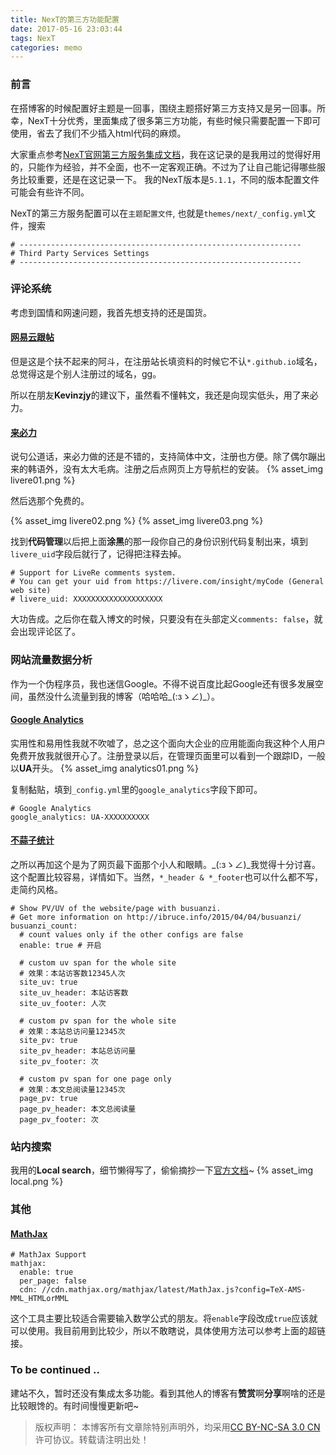 ```yaml
---
title: NexT的第三方功能配置
date: 2017-05-16 23:03:44
tags: NexT
categories: memo
---
```


### 前言
在搭博客的时候配置好主题是一回事，围绕主题搭好第三方支持又是另一回事。所幸，NexT十分优秀，里面集成了很多第三方功能，有些时候只需要配置一下即可使用，省去了我们不少插入html代码的麻烦。

<!-- more -->

大家重点参考[NexT官网第三方服务集成文档](http://theme-next.iissnan.com/third-party-services.html)，我在这记录的是我用过的觉得好用的，只能作为经验，并不全面，也不一定客观正确。不过为了让自己能记得哪些服务比较重要，还是在这记录一下。
我的NexT版本是`5.1.1`，不同的版本配置文件可能会有些许不同。

NexT的第三方服务配置可以在`主题配置文件`, 也就是`themes/next/_config.yml`文件，搜索
```
# ---------------------------------------------------------------
# Third Party Services Settings
# ---------------------------------------------------------------
```

### 评论系统

考虑到国情和网速问题，我首先想支持的还是国货。
#### [网易云跟帖](https://gentie.163.com/)
但是这是个扶不起来的阿斗，在注册站长填资料的时候它不认`*.github.io`域名，总觉得这是个别人注册过的域名，gg。

所以在朋友**Kevinzjy**的建议下，虽然看不懂韩文，我还是向现实低头，用了来必力。
#### [来必力](https://livere.com/)
说句公道话，来必力做的还是不错的，支持简体中文，注册也方便。除了偶尔蹦出来的韩语外，没有太大毛病。注册之后点网页上方导航栏的安装。
{% asset_img livere01.png %}

然后选那个免费的。

{% asset_img livere02.png %}
{% asset_img livere03.png %}

找到**代码管理**以后把上面**涂黑**的那一段你自己的身份识别代码复制出来，填到`livere_uid`字段后就行了，记得把注释去掉。

```
# Support for LiveRe comments system.
# You can get your uid from https://livere.com/insight/myCode (General web site)
# livere_uid: XXXXXXXXXXXXXXXXXXXX
```

大功告成。之后你在载入博文的时候，只要没有在头部定义`comments: false`，就会出现评论区了。

### 网站流量数据分析

作为一个伪程序员，我也迷信Google。不得不说百度比起Google还有很多发展空间，虽然没什么流量到我的博客（哈哈哈_(:зゝ∠)_）。

#### [Google Analytics](https://www.google.com/analytics/)
实用性和易用性我就不吹嘘了，总之这个面向大企业的应用能面向我这种个人用户免费开放我就很开心了。注册登录以后，在管理页面里可以看到一个跟踪ID，一般以**UA**开头。
{% asset_img analytics01.png %}

复制黏贴，填到`_config.yml`里的`google_analytics`字段下即可。
```
# Google Analytics
google_analytics: UA-XXXXXXXXXX
```

#### [不蒜子统计](http://ibruce.info/2015/04/04/busuanzi/)
之所以再加这个是为了网页最下面那个小人和眼睛。_(:зゝ∠)_我觉得十分讨喜。
这个配置比较容易，详情如下。当然，`*_header & *_footer`也可以什么都不写，走简约风格。
```
# Show PV/UV of the website/page with busuanzi.
# Get more information on http://ibruce.info/2015/04/04/busuanzi/
busuanzi_count:
  # count values only if the other configs are false
  enable: true # 开启

  # custom uv span for the whole site
  # 效果：本站访客数12345人次
  site_uv: true
  site_uv_header: 本站访客数
  site_uv_footer: 人次

  # custom pv span for the whole site
  # 效果：本站总访问量12345次
  site_pv: true
  site_pv_header: 本站总访问量
  site_pv_footer: 次

  # custom pv span for one page only
  # 效果：本文总阅读量12345次
  page_pv: true
  page_pv_header: 本文总阅读量
  page_pv_footer: 次
```

### 站内搜索
我用的**Local search**，细节懒得写了，偷偷摘抄一下[官方文档](http://theme-next.iissnan.com/third-party-services.html)~
{% asset_img local.png %}

### 其他

#### [MathJax](http://mathjax-chinese-doc.readthedocs.io/en/latest/start.html "MathJax Chinese Doc 2.0")
```
# MathJax Support
mathjax:
  enable: true
  per_page: false
  cdn: //cdn.mathjax.org/mathjax/latest/MathJax.js?config=TeX-AMS-MML_HTMLorMML
```
这个工具主要比较适合需要输入数学公式的朋友。将`enable`字段改成`true`应该就可以使用。我目前用到比较少，所以不敢瞎说，具体使用方法可以参考上面的超链接。

### To be continued ..
建站不久，暂时还没有集成太多功能。看到其他人的博客有**赞赏**啊**分享**啊啥的还是比较眼馋的。有时间慢慢更新吧~


>版权声明： 本博客所有文章除特别声明外，均采用[CC BY-NC-SA 3.0 CN](https://creativecommons.org/licenses/by-nc-sa/3.0/cn/deed.zh)许可协议。转载请注明出处！
